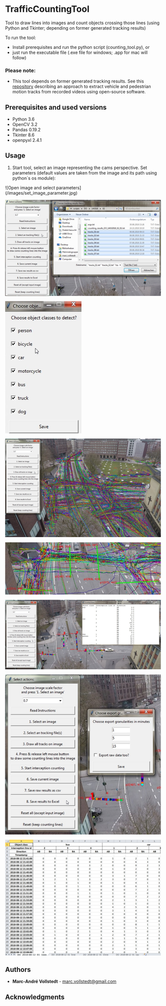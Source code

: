 # TrafficCountingTool
Tool to draw lines into images and count objects crossing those lines (using Python and Tkinter; depending on former generated tracking results)

To run the tool:

* Install prerequisites and run the python script (counting_tool.py), or
* just run the executable file (.exe file for windows; .app for mac will follow) 

### Please note:
* This tool depends on former generated tracking results. See this [repository](https://github.com/mavoll/MotionPathsExtraction) describing an approach to extract vehicle and pedestrian motion tracks from recorded videos using open-source software.  

## Prerequisites and used versions

* Python 3.6
* OpenCV 3.2
* Pandas 0.19.2
* Tkinter 8.6
* openpyxl 2.4.1

## Usage

1. Start tool, select an image representing the cams perspective. Set parameters (default values are taken from the image and its path using python´s os module):

<div style="width:50%">![Open image and select parameters](/images/set_image_parameter.jpg)</div>


![Select tracking files](/images/select_tracking_files.jpg)

![Select object classes to track](/images/select_classes.jpg)

![Draw all tracks](/images/draw_all_tracks.jpg)

![Draw counting lines](/images/draw_counting_lines.jpg)

![Start counting](/images/start_counting.jpg)

![Save to Excel](/images/save_results_to_excel.jpg)

![Excel result](/images/excel_results.jpg)

## Authors

* **Marc-André Vollstedt** - marc.vollstedt@gmail.com

## Acknowledgments










